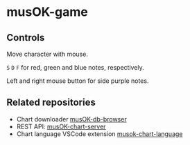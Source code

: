 # musOK-game

## Controls
Move character with mouse.

`S` `D` `F` for red, green and blue notes, respectively.

Left and right mouse button for side purple notes.

## Related repositories
 - Chart downloader [musOK-db-browser](https://github.com/xoko14/musOK-db-browser)
 - REST API: [musOK-chart-server](https://github.com/xoko14/musOK-chart-server)
 - Chart language VSCode extension [musok-chart-language](https://github.com/xoko14/musok-chart-language)
